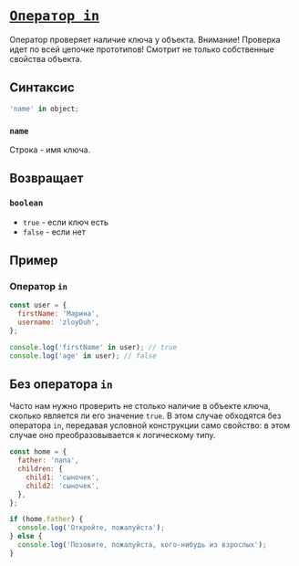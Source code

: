 # [`Оператор in`](../index.md)

Оператор проверяет наличие ключа у объекта. Внимание! Проверка идет по всей цепочке прототипов! Смотрит не только собственные свойства объекта.

## Синтаксис

```js
'name' in object;
```

### `name`

Строка - имя ключа.

## Возвращает

### `boolean`

- `true` - если ключ есть
- `false` - если нет

## Пример

### Оператор `in`

```js
const user = {
  firstName: 'Марина',
  username: 'zloyDuh',
};

console.log('firstName' in user); // true
console.log('age' in user); // false
```

## Без оператора `in`

Часто нам нужно проверить не столько наличие в объекте ключа, сколько является ли его значение `true`. В этом случае обходятся без оператора `in`, передавая условной конструкции само свойство: в этом случае оно преобразовывается к логическому типу.

```js
const home = {
  father: 'папа',
  children: {
    child1: 'сыночек',
    child2: 'сыночек',
  },
};

if (home.father) {
  console.log('Откройте, пожалуйста');
} else {
  console.log('Позовите, пожалуйста, кого-нибудь из взрослых');
}
```
